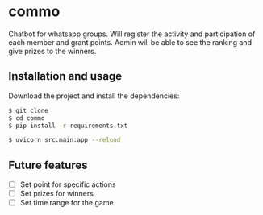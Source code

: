 # commo
Chatbot for whatsapp groups. Will register the activity and participation of each member and grant points.
Admin will be able to see the ranking and give prizes to the winners.

## Installation and usage

Download the project and install the dependencies:
```bash
$ git clone
$ cd commo
$ pip install -r requirements.txt
```


```bash
$ uvicorn src.main:app --reload
```

## Future features

- [ ] Set point for specific actions
- [ ] Set prizes for winners
- [ ] Set time range for the game
